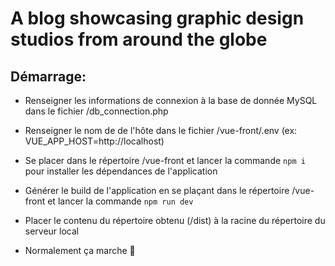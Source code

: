 # A blog showcasing graphic design studios from around the globe

## Démarrage:

* Renseigner les informations de connexion à la base de donnée MySQL dans le fichier /db_connection.php

* Renseigner le nom de de l'hôte dans le fichier /vue-front/.env (ex: VUE_APP_HOST=http://localhost)

* Se placer dans le répertoire /vue-front et lancer la commande `npm i` pour installer les dépendances de l'application

* Générer le build de l'application en se plaçant dans le répertoire /vue-front et lancer la commande `npm run dev`

* Placer le contenu du répertoire obtenu (/dist) à la racine du répertoire du serveur local

* Normalement ça marche 🙏
